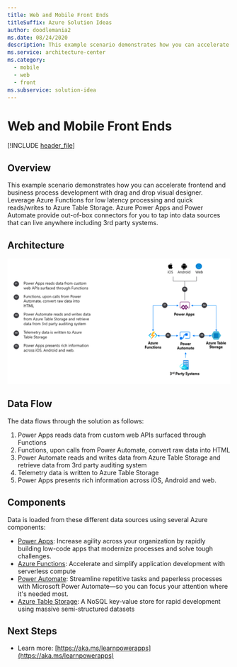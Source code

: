 ```yaml
---
title: Web and Mobile Front Ends
titleSuffix: Azure Solution Ideas
author: doodlemania2
ms.date: 08/24/2020
description: This example scenario demonstrates how you can accelerate frontend and business process development with drag and drop visual designer.
ms.service: architecture-center
ms.category:
  - mobile
  - web
  - front
ms.subservice: solution-idea
---
```


# Web and Mobile Front Ends

[!INCLUDE [header_file](../../../includes/sol-idea-header.md)]

## Overview

This example scenario demonstrates how you can accelerate frontend and business process development with drag and drop visual designer. Leverage Azure Functions for low latency processing and quick reads/writes to Azure Table Storage. Azure Power Apps and Power Automate provide out-of-box connectors for you to tap into data sources that can live anywhere including 3rd party systems.

## Architecture

![](../media/front-end.png)

## Data Flow

The data flows through the solution as follows:

1. Power Apps reads data from custom web APIs surfaced through Functions
2. Functions, upon calls from Power Automate, convert raw data into HTML
3. Power Automate reads and writes data from Azure Table Storage and retrieve data from 3rd party auditing system
4. Telemetry data is written to Azure Table Storage
5. Power Apps presents rich information across iOS, Android and web.

## Components

Data is loaded from these different data sources using several Azure components:

- [Power Apps](https://powerapps.microsoft.com/): Increase agility across your organization by rapidly building low-code apps that modernize processes and solve tough challenges.
- [Azure Functions](https://azure.microsoft.com/services/functions/): Accelerate and simplify application development with serverless compute
- [Power Automate](https://flow.microsoft.com/): Streamline repetitive tasks and paperless processes with Microsoft Power Automate—so you can focus your attention where it&#39;s needed most.
- [Azure Table Storage](https://azure.microsoft.com/services/storage/tables/): A NoSQL key-value store for rapid development using massive semi-structured datasets

## Next Steps

- Learn more: [https://aka.ms/learnpowerapps](https://aka.ms/learnpowerapps)